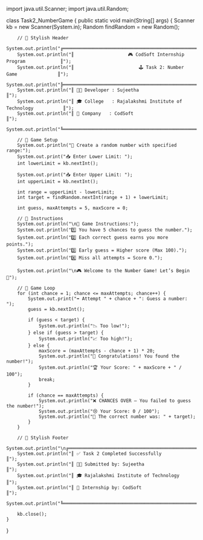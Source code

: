 import java.util.Scanner;
import java.util.Random;

class Task2_NumberGame {
    public static void main(String[] args) {
        Scanner kb = new Scanner(System.in);
        Random findRandom = new Random();

        // 🌟 Stylish Header
        System.out.println("╔══════════════════════════════════════════════════════════════╗");
        System.out.println("║                    🎮 CodSoft Internship Program             ║");
        System.out.println("║                        🕹️ Task 2: Number Game               ║");
        System.out.println("╠══════════════════════════════════════════════════════════════╣");
        System.out.println("║ 👩‍💻 Developer : Sujeetha                                    ║");
        System.out.println("║ 🎓 College   : Rajalakshmi Institute of Technology           ║");
        System.out.println("║ 🏢 Company   : CodSoft                                       ║");
        System.out.println("╚══════════════════════════════════════════════════════════════╝\n");

        // 🎯 Game Setup
        System.out.println("🎯 Create a random number with specified range:");
        System.out.print("📥 Enter Lower Limit: ");
        int lowerLimit = kb.nextInt();

        System.out.print("📥 Enter Upper Limit: ");
        int upperLimit = kb.nextInt();

        int range = upperLimit - lowerLimit;
        int target = findRandom.nextInt(range + 1) + lowerLimit;

        int guess, maxAttempts = 5, maxScore = 0;

        // 📜 Instructions
        System.out.println("\n📜 Game Instructions:");
        System.out.println("1️⃣ You have 5 chances to guess the number.");
        System.out.println("2️⃣ Each correct guess earns you more points.");
        System.out.println("3️⃣ Early guess = Higher score (Max 100).");
        System.out.println("4️⃣ Miss all attempts = Score 0.");

        System.out.println("\n🎮 Welcome to the Number Game! Let’s Begin 🎯");

        // 🎲 Game Loop
        for (int chance = 1; chance <= maxAttempts; chance++) {
            System.out.print("➡️ Attempt " + chance + ": Guess a number: ");
            guess = kb.nextInt();

            if (guess < target) {
                System.out.println("📉 Too low!");
            } else if (guess > target) {
                System.out.println("📈 Too high!");
            } else {
                maxScore = (maxAttempts - chance + 1) * 20;
                System.out.println("🎉 Congratulations! You found the number!");
                System.out.println("🏆 Your Score: " + maxScore + " / 100");
                break;
            }

            if (chance == maxAttempts) {
                System.out.println("❌ CHANCES OVER – You failed to guess the number!");
                System.out.println("😢 Your Score: 0 / 100");
                System.out.println("🎯 The correct number was: " + target);
            }
        }

        // 🎉 Stylish Footer
        System.out.println("\n╔══════════════════════════════════════════════════════╗");
        System.out.println("║ ✅ Task 2 Completed Successfully                     ║");
        System.out.println("║ 👩‍💻 Submitted by: Sujeetha                         ║");
        System.out.println("║ 🎓 Rajalakshmi Institute of Technology              ║");
        System.out.println("║ 🚀 Internship by: CodSoft                           ║");
        System.out.println("╚══════════════════════════════════════════════════════╝");

        kb.close();
    }
}
